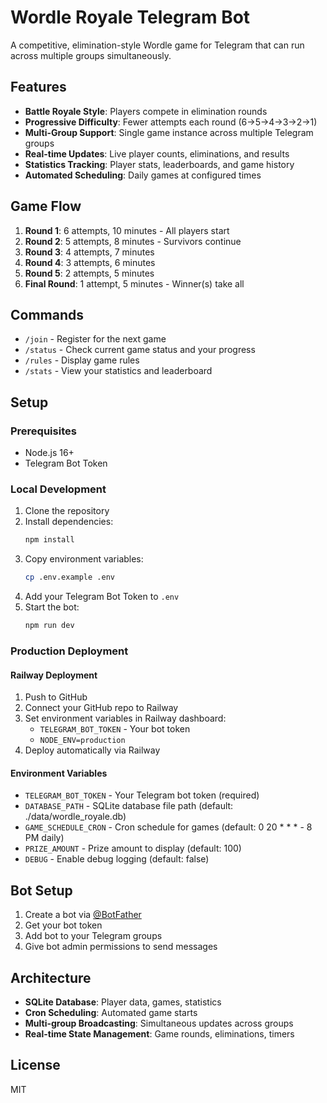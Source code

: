# Wordle Royale Telegram Bot

A competitive, elimination-style Wordle game for Telegram that can run across multiple groups simultaneously.

## Features

- **Battle Royale Style**: Players compete in elimination rounds
- **Progressive Difficulty**: Fewer attempts each round (6→5→4→3→2→1)  
- **Multi-Group Support**: Single game instance across multiple Telegram groups
- **Real-time Updates**: Live player counts, eliminations, and results
- **Statistics Tracking**: Player stats, leaderboards, and game history
- **Automated Scheduling**: Daily games at configured times

## Game Flow

1. **Round 1**: 6 attempts, 10 minutes - All players start
2. **Round 2**: 5 attempts, 8 minutes - Survivors continue  
3. **Round 3**: 4 attempts, 7 minutes
4. **Round 4**: 3 attempts, 6 minutes
5. **Round 5**: 2 attempts, 5 minutes
6. **Final Round**: 1 attempt, 5 minutes - Winner(s) take all

## Commands

- `/join` - Register for the next game
- `/status` - Check current game status and your progress
- `/rules` - Display game rules
- `/stats` - View your statistics and leaderboard

## Setup

### Prerequisites
- Node.js 16+
- Telegram Bot Token

### Local Development

1. Clone the repository
2. Install dependencies:
   ```bash
   npm install
   ```
3. Copy environment variables:
   ```bash
   cp .env.example .env
   ```
4. Add your Telegram Bot Token to `.env`
5. Start the bot:
   ```bash
   npm run dev
   ```

### Production Deployment

#### Railway Deployment

1. Push to GitHub
2. Connect your GitHub repo to Railway
3. Set environment variables in Railway dashboard:
   - `TELEGRAM_BOT_TOKEN` - Your bot token
   - `NODE_ENV=production`
4. Deploy automatically via Railway

#### Environment Variables

- `TELEGRAM_BOT_TOKEN` - Your Telegram bot token (required)
- `DATABASE_PATH` - SQLite database file path (default: ./data/wordle_royale.db)
- `GAME_SCHEDULE_CRON` - Cron schedule for games (default: 0 20 * * * - 8 PM daily)
- `PRIZE_AMOUNT` - Prize amount to display (default: 100)
- `DEBUG` - Enable debug logging (default: false)

## Bot Setup

1. Create a bot via [@BotFather](https://t.me/botfather)
2. Get your bot token
3. Add bot to your Telegram groups
4. Give bot admin permissions to send messages

## Architecture

- **SQLite Database**: Player data, games, statistics
- **Cron Scheduling**: Automated game starts
- **Multi-group Broadcasting**: Simultaneous updates across groups
- **Real-time State Management**: Game rounds, eliminations, timers

## License

MIT